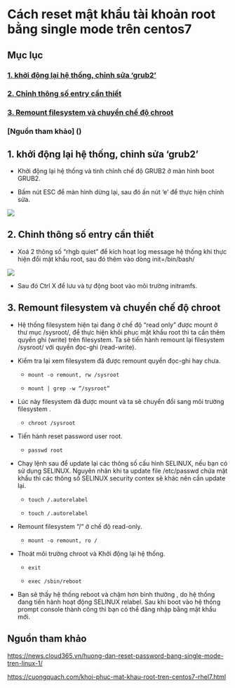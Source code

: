 # Cách reset mật khẩu tài khoản root bằng single mode trên centos7

## Mục lục

### [1. khởi động lại hệ thống, chỉnh sửa ‘grub2’]( https://github.com/phancong0897/Congphan/blob/master/Linux/C%C3%A1ch%20reset%20m%E1%BA%ADt%20kh%E1%BA%A9u%20t%C3%A0i%20kho%E1%BA%A3n%20root%20b%E1%BA%B1ng%20single%20mode%20tr%C3%AAn%20centos%207.md#1-kh%E1%BB%9Fi-%C4%91%E1%BB%99ng-l%E1%BA%A1i-h%E1%BB%87-th%E1%BB%91ng-ch%E1%BB%89nh-s%E1%BB%ADa-grub2)

### [2. Chỉnh thông số entry cần thiết](https://github.com/phancong0897/Congphan/blob/master/Linux/C%C3%A1ch%20reset%20m%E1%BA%ADt%20kh%E1%BA%A9u%20t%C3%A0i%20kho%E1%BA%A3n%20root%20b%E1%BA%B1ng%20single%20mode%20tr%C3%AAn%20centos%207.md#2-b%C6%B0%E1%BB%9Bc-2-ch%E1%BB%89nh-th%C3%B4ng-s%E1%BB%91-entry-c%E1%BA%A7n-thi%E1%BA%BFt)

### [3. Remount filesystem và chuyển chế độ chroot](https://github.com/phancong0897/Congphan/blob/master/Linux/C%C3%A1ch%20reset%20m%E1%BA%ADt%20kh%E1%BA%A9u%20t%C3%A0i%20kho%E1%BA%A3n%20root%20b%E1%BA%B1ng%20single%20mode%20tr%C3%AAn%20centos%207.md#3-b%C6%B0%E1%BB%9Bc-3-remount-filesystem-v%C3%A0-chuy%E1%BB%83n-ch%E1%BA%BF-%C4%91%E1%BB%99-chroot)

### [Nguồn tham khảo] ()

## 1. khởi động lại hệ thống, chỉnh sửa ‘grub2’

- Khởi động lại hệ thống và tinh chỉnh chế độ GRUB2 ở màn hình boot GRUB2.

- Bấm nút ESC để màn hình dừng lại, sau đó ấn nút ‘e’ để thực hiện chỉnh sửa.

<img src="https://imgur.com/0K0c9h2.png">

## 2. Chỉnh thông số entry cần thiết

- Xoá 2 thông số “rhgb quiet” để kích hoạt log message hệ thống khi thực hiện đổi mật khẩu root, sau đó thêm vào dòng init=/bin/bash/

<img src="https://imgur.com/PwJKoue.png">

- Sau đó Ctrl X để lưu và tự động boot vào môi trường initramfs.

## 3. Remount filesystem và chuyển chế độ chroot

- Hệ thống filesystem hiện tại đang ở chế độ “read only” được mount ở thư mục /sysroot/, để thực hiện khôi phục mật khẩu root thì ta cần thêm quyền ghi (write) trên filesystem. Ta sẽ tiến hành remount lại filesystem /sysroot/ với quyền đọc-ghi (read-write).

- Kiểm tra lại xem filesystem đã được remount quyền đọc-ghi hay chưa.

    - ` mount -o remount, rw /sysroot `

    - ` mount | grep -w “/sysroot“ `

- Lúc này filesystem đã được mount và ta sẽ chuyển đổi sang môi trường filesystem .

    - ` chroot /sysroot `
 
- Tiến hành reset password user root.

    - ` passwd root `

- Chạy lệnh sau để update lại các thông số cấu hình SELINUX, nếu bạn có sử dụng SELINUX. Nguyên nhân khi ta update file /etc/passwd chứa mật khẩu thì các thông số SELINUX security contex sẽ khác nên cần update lại.

    - ` touch /.autorelabel `

    - ` touch /.autorelabel `

- Remount filesystem “/“ ở chế độ read-only.

    - ` mount -o remount, ro / `

- Thoát môi trường chroot và Khởi động lại hệ thống.

    - ` exit `

    - ` exec /sbin/reboot `
 
- Bạn sẽ thấy hệ thống reboot và chậm hơn bình thường , do hệ thống đang tiến hành hoạt động SELINUX relabel. Sau khi boot vào hệ thống prompt console thành công thì bạn có thể đăng nhập bằng mật khẩu mới.

## Nguồn tham khảo

https://news.cloud365.vn/huong-dan-reset-password-bang-single-mode-tren-linux-1/

https://cuongquach.com/khoi-phuc-mat-khau-root-tren-centos7-rhel7.html

